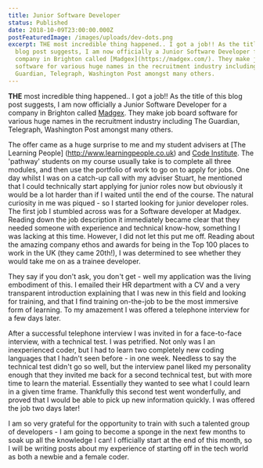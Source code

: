 ```yaml
---
title: Junior Software Developer
status: Published
date: 2018-10-09T23:00:00.000Z
postFeaturedImage: /images/uploads/dev-dots.png
excerpt: THE most incredible thing happened.. I got a job!! As the title of this
  blog post suggests, I am now officially a Junior Software Developer for a
  company in Brighton called [Madgex](https://madgex.com/). They make job board
  software for various huge names in the recruitment industry including The
  Guardian, Telegraph, Washington Post amongst many others.
---
```

**THE** most incredible thing happened.. I got a job!! As the title of this blog post suggests, I am now officially a Junior Software Developer for a company in Brighton called [Madgex](https://madgex.com/). They make job board software for various huge names in the recruitment industry including The Guardian, Telegraph, Washington Post amongst many others.

The offer came as a huge surprise to me and my student advisers  at [The Learning People] (http://www.learningpeople.co.uk) and [Code Institute](https://www.codeinstitute.net). The 'pathway' students on my course usually take is to complete all three modules, and then use the portfolio of work to go on to apply for jobs. One day whilst I was on a catch-up call with my adviser Stuart, he mentioned that I could technically start applying for junior roles now but obviously it would be a lot harder than if I waited until the end of the course. The natural curiosity in me was piqued - so I started looking for junior developer roles. The first job I stumbled across was for a Software developer at Madgex. Reading down the job description it immediately became clear that they needed someone with experience and technical know-how, something I was lacking at this time. However, I did not let this put me off. Reading about the amazing company ethos and awards for being in the Top 100 places to work in the UK (they came 20th!), I was determined to see whether they would take me on as a trainee developer.

They say if you don't ask, you don't get - well my application was the living embodiment of this. I emailed their HR department with a CV and a very transparent introduction explaining that I was new in this field and looking for training, and that I find training on-the-job to be the most immersive form of learning. To my amazement I was offered a telephone interview for a few days later.

After a successful telephone interview I was invited in for a face-to-face interview, with a technical test. I was petrified. Not only was I an inexperienced coder, but I had to learn two completely new coding languages that I hadn't seen before - in one week. Needless to say the technical test didn't go so well, but the interview panel liked my personality enough that they invited me back for a second technical test, but with more time to learn the material. Essentially they wanted to see what I could learn in a given time frame. Thankfully this second test went wonderfully, and proved that I would be able to pick up new information quickly. I was offered the job two days later!

I am so very grateful for the opportunity to train with such a talented group of developers - I am going to become a sponge in the next few months to soak up all the knowledge I can! I officially start at the end of this month, so I will be writing posts about my experience of starting off in the tech world as both a newbie and a female coder.